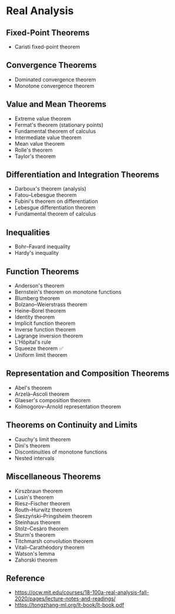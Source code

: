 # Real Analysis

## Fixed-Point Theorems
- Caristi fixed-point theorem

## Convergence Theorems
- Dominated convergence theorem
- Monotone convergence theorem

## Value and Mean Theorems
- Extreme value theorem
- Fermat's theorem (stationary points)
- Fundamental theorem of calculus
- Intermediate value theorem
- Mean value theorem
- Rolle's theorem
- Taylor's theorem

## Differentiation and Integration Theorems
- Darboux's theorem (analysis)
- Fatou–Lebesgue theorem
- Fubini's theorem on differentiation
- Lebesgue differentiation theorem
- Fundamental theorem of calculus

## Inequalities
- Bohr–Favard inequality
- Hardy's inequality

## Function Theorems
- Anderson's theorem
- Bernstein's theorem on monotone functions
- Blumberg theorem
- Bolzano–Weierstrass theorem
- Heine–Borel theorem
- Identity theorem
- Implicit function theorem
- Inverse function theorem
- Lagrange inversion theorem
- L'Hôpital's rule
- Squeeze theorem ✅
- Uniform limit theorem

## Representation and Composition Theorems
- Abel's theorem
- Arzelà–Ascoli theorem
- Glaeser's composition theorem
- Kolmogorov–Arnold representation theorem

## Theorems on Continuity and Limits
- Cauchy's limit theorem
- Dini's theorem
- Discontinuities of monotone functions
- Nested intervals

## Miscellaneous Theorems
- Kirszbraun theorem
- Lusin's theorem
- Riesz–Fischer theorem
- Routh–Hurwitz theorem
- Śleszyński–Pringsheim theorem
- Steinhaus theorem
- Stolz–Cesàro theorem
- Sturm's theorem
- Titchmarsh convolution theorem
- Vitali–Carathéodory theorem
- Watson's lemma
- Zahorski theorem

## Reference
- https://ocw.mit.edu/courses/18-100a-real-analysis-fall-2020/pages/lecture-notes-and-readings/
- https://tongzhang-ml.org/lt-book/lt-book.pdf
